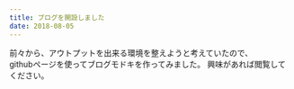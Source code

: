 ```yaml
---
title: ブログを開設しました
date: 2018-08-05
---
```


前々から、アウトプットを出来る環境を整えようと考えていたので、  
githubページを使ってブログモドキを作ってみました。
興味があれば閲覧してください。